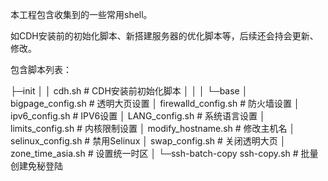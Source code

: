 本工程包含收集到的一些常用shell。

如CDH安装前的初始化脚本、新搭建服务器的优化脚本等，后续还会持会更新、修改。

包含脚本列表：

├─init
│  │  cdh.sh	# CDH安装前初始化脚本
│  │
│  └─base
│          bigpage_config.sh	# 透明大页设置
│          firewalld_config.sh	# 防火墙设置
│          ipv6_config.sh	# IPV6设置
│          LANG_config.sh	# 系统语言设置
│          limits_config.sh	# 内核限制设置
│          modify_hostname.sh	# 修改主机名
│          selinux_config.sh	# 禁用Selinux
│          swap_config.sh	# 关闭透明大页
│          zone_time_asia.sh	# 设置统一时区
│
└─ssh-batch-copy
        ssh-copy.sh	# 批量创建免秘登陆